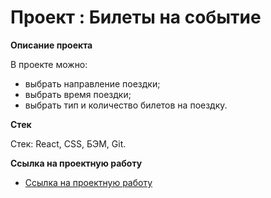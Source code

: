 # Проект : Билеты на событие

**Описание проекта**

В проекте можно: 
 - выбрать направление поездки; 
 - выбрать время поездки; 
 - выбрать тип и количество билетов на поездку.

**Стек**

Стек: React, CSS, БЭМ, Git.


**Ссылка на проектную работу**

* [Ссылка на проектную работу](https://agent1007.github.io/event-tickets)


